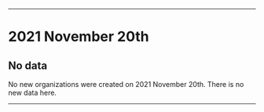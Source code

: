
***

# 2021 November 20th

## No data

No new organizations were created on 2021 November 20th. There is no new data here.

***

